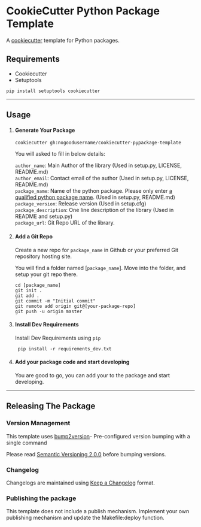 # CookieCutter Python Package Template

A [cookiecutter](https://cookiecutter.readthedocs.io/en/1.7.2/README.html) template for Python packages.

## Requirements
- Cookiecutter
- Setuptools

```
pip install setuptools cookiecutter
```
---

## Usage

1. #### Generate Your Package
   ```
   cookiecutter gh:nogoodusername/cookiecutter-pypackage-template
   ```

   You will asked to fill in below details:

   `author_name`: Main Author of the library (Used in setup.py, LICENSE, README.md)   
   `author_email`: Contact email of the author (Used in setup.py, LICENSE, README.md)      
   `package_name`: Name of the python package. Please only enter [a qualified python package name](https://www.python.org/dev/peps/pep-0008/#package-and-module-names). (Used in setup.py, README.md)   
   `package_version`: Release version (Used in setup.cfg)   
   `package_description`: One line description of the library (Used in README and setup.py)   
   `package_url`: Git Repo URL of the library.   

2. #### Add a Git Repo
   Create a new repo for `package_name` in Github or your preferred Git repository hosting site. 

   You will find a folder named [`package_name`]. Move into the folder, and setup your git repo there.

   ```
   cd [package_name]
   git init .
   git add .
   git commit -m "Initial commit"
   git remote add origin git@[your-package-repo]
   git push -u origin master
   ```

3. #### Install Dev Requirements
   Install Dev Requirements using `pip`

   ```
    pip install -r requirements_dev.txt
   ```

4. #### Add your package code and start developing
   You are good to go, you can add your to the package and start developing.
---

## Releasing The Package

### Version Management
This template uses [bump2version](https://github.com/c4urself/bump2version)- Pre-configured version bumping with a single command

Please read [Semantic Versioning 2.0.0](http://semver.org/) before bumping versions.


### Changelog
Changelogs are maintained using [Keep a Changelog](https://keepachangelog.com/en/1.0.0/) format.

### Publishing the package
This template does not include a publish mechanism. Implement your own publishing mechanism and update the Makefile:deploy function.
